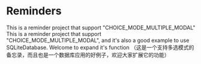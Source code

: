 # Reminders
This is a reminder project that support "CHOICE_MODE_MULTIPLE_MODAL"
This is a reminder project that support "CHOICE_MODE_MULTIPLE_MODAL",
and it's also a good example to use SQLiteDatabase.
Welcome to expand it's function
（这是一个支持多选模式的备忘录，而且也是一个数据库应用的好例子，欢迎大家扩展它的功能）
